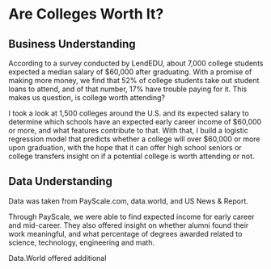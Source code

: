 # Are Colleges Worth It?

## Business Understanding  
According to a survey conducted by LendEDU, about 7,000 college students expected a median salary of $60,000 after graduating. With a promise of making more money, we find that 52% of college students take out student loans to attend, and of that number, 17% have trouble paying for it. This makes us question, is college worth attending? 

I took a look at 1,500 colleges around the U.S. and its expected salary to determine which schools have an expected early career income of $60,000 or more, and what features contribute to that. With that, I build a logistic regression model that predicts whether a college will over $60,000 or more upon graduation, with the hope that it can offer high school seniors or college transfers insight on if a potential college is worth attending or not. 

## Data Understanding 
Data was taken from PayScale.com, data.world, and US News & Report. 

Through PayScale, we were able to find expected income for early career and mid-career. They also offered insight on whether alumni found their work meaningful, and what percentage of degrees awarded related to science, technology, engineering and math. 

Data.World offered additional 
